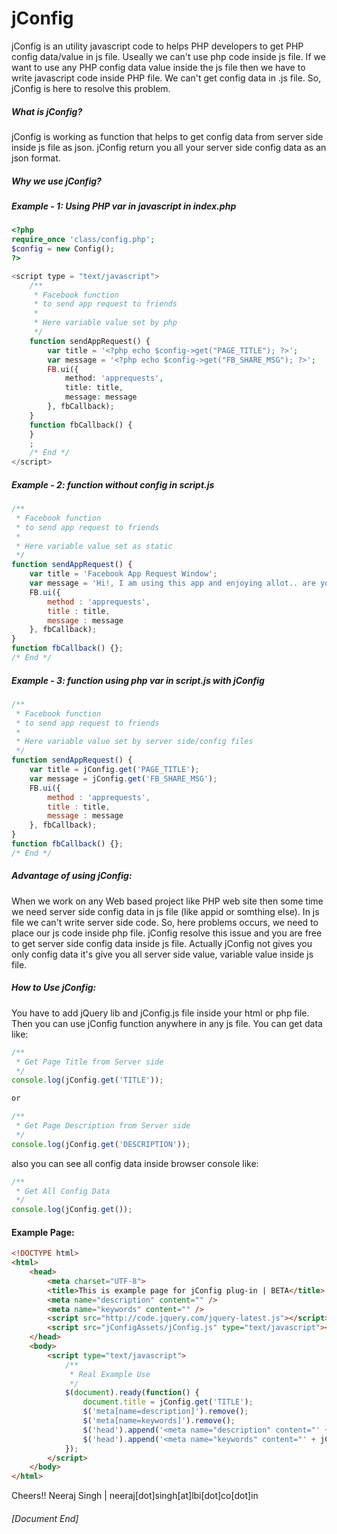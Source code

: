 jConfig
=======

jConfig is an utility javascript code to helps PHP developers to get PHP config data/value in js file. Useally we can't use php code inside js file. If we want to use any PHP config data value inside the js file then we have to write javascript code inside PHP file.
We can't get config data in .js file. So, jConfig is here to resolve this problem.

<h5>What is jConfig?</h5>

jConfig is working as function that helps to get config data from server side inside js file as json. jConfig return you all your server side config data as an json format.


<h5>Why we use jConfig?</h5>

##### Example - 1: Using PHP var in javascript in index.php

```php
<?php
require_once 'class/config.php';
$config = new Config();
?>

<script type = "text/javascript">
    /**
     * Facebook function 
     * to send app request to friends
     *
     * Here variable value set by php
     */
    function sendAppRequest() {
        var title = '<?php echo $config->get("PAGE_TITLE"); ?>';
        var message = '<?php echo $config->get("FB_SHARE_MSG"); ?>';
        FB.ui({
            method: 'apprequests',
            title: title,
            message: message
        }, fbCallback);
    }
    function fbCallback() {
    }
    ;
    /* End */
</script>
```

##### Example - 2: function without config in script.js

```javascript
/**
 * Facebook function 
 * to send app request to friends
 *
 * Here variable value set as static
 */
function sendAppRequest() {
	var title = 'Facebook App Request Window';
	var message = 'Hi!, I am using this app and enjoying allot.. are you';   
    FB.ui({
        method : 'apprequests',
        title : title,
        message : message
    }, fbCallback);
}
function fbCallback() {};
/* End */
```

##### Example - 3: function using php var in script.js with jConfig

```javascript
/**
 * Facebook function 
 * to send app request to friends
 *
 * Here variable value set by server side/config files
 */
function sendAppRequest() {
	var title = jConfig.get('PAGE_TITLE');
	var message = jConfig.get('FB_SHARE_MSG');   
    FB.ui({
        method : 'apprequests',
        title : title,
        message : message
    }, fbCallback);
}
function fbCallback() {};
/* End */
```


<h5>Advantage of using jConfig:</h5>

When we work on any Web based project like PHP web site then some time we need server side config data in js file (like appid or somthing else). In js file we can't write server side code. So, here problems occurs, we need to place our js code inside php file. jConfig resolve this issue and you are free to get server side config data inside js file. Actually jConfig not gives you only config data it's give you all server side value, variable value inside js file.

<h5>How to Use jConfig:</h5>

You have to add jQuery lib and jConfig.js file inside your html or php file. Then you can use jConfig function anywhere in any js file.
You can get data like:

```javascript
/**
 * Get Page Title from Server side
 */
console.log(jConfig.get('TITLE'));

or

/**
 * Get Page Description from Server side
 */
console.log(jConfig.get('DESCRIPTION'));
```
also you can see all config data inside browser console like:

```javascript
/**
 * Get All Config Data 
 */
console.log(jConfig.get());
```

<h4>Example Page:</h4>

```html
<!DOCTYPE html>
<html>
    <head>
        <meta charset="UTF-8">
        <title>This is example page for jConfig plug-in | BETA</title>
        <meta name="description" content="" />
        <meta name="keywords" content="" />
        <script src="http://code.jquery.com/jquery-latest.js"></script>
        <script src="jConfigAssets/jConfig.js" type="text/javascript"></script>
    </head>
    <body>
        <script type="text/javascript">
            /**
             * Real Example Use
             */
            $(document).ready(function() {
                document.title = jConfig.get('TITLE');
                $('meta[name=description]').remove();
                $('meta[name=keywords]').remove();
                $('head').append('<meta name="description" content="' + jConfig.get('DESCRIPTION') + '">');
                $('head').append('<meta name="keywords" content="' + jConfig.get('KEYWORDS') + '">');
            });
        </script>
    </body>
</html>
```

Cheers!!
Neeraj Singh | neeraj[dot]singh[at]lbi[dot]co[dot]in
<h6>[Document End]</h6>
